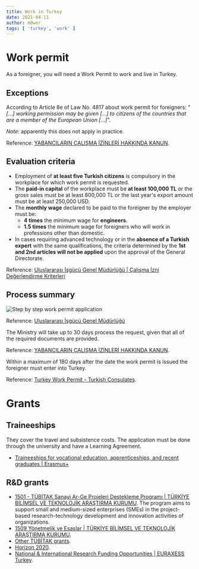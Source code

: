 ```yaml
---
title: Work in Turkey
date: 2021-04-11
author: m0wer
tags: [ 'turkey', 'work' ]
---
```


# Work permit

As a foreigner, you will need a Work Permit to work and live in
Turkey.

## Exceptions

According to Article 8e of Law No. 4817 about work permit for foreigners: "*[...] working permission may be given [...] to citizens of the countries that are a member of the European Union [...]*".

*Note*: apparently this does not apply in practice.

Reference: [YABANCILARIN ÇALIŞMA İZİNLERİ HAKKINDA KANUN](https://www.mevzuat.gov.tr/MevzuatMetin/1.5.4817.pdf).

## Evaluation criteria

* Employment of **at least five Turkish citizens** is compulsory in the workplace for which work permit is requested.
* The **paid-in capital** of the workplace must be **at least 100,000 TL** or the gross sales must be at least 800,000 TL or the last year's export amount must be at least 250,000 USD.
* The **monthly wage** declared to be paid to the foreigner by the employer must be:
    * **4 times** the minimum wage for **engineers**.
    * **1.5 times** the minimum wage for foreigners who will work in professions other than domestic.
* In cases requiring advanced technology or in the **absence of a Turkish expert** with the same qualifications, the criteria determined by the **1st and 2nd articles will not be applied** upon the approval of the General Directorate.

Reference: [Uluslararası İşgücü Genel Müdürlüğü | Çalışma İzni Değerlendirme Kriterleri](https://www.ailevecalisma.gov.tr/uigm/calisma-izni/calisma-izni-degerlendirme-kriterleri/)

## Process summary

![Step by step work permit application](https://www.ailevecalisma.gov.tr/media/15568/adim-adim-a4-ingilizce.jpg)

Reference: [Uluslararası İşgücü Genel Müdürlüğü](https://www.ailevecalisma.gov.tr/uigm)

The Ministry will take up to 30 days process the request, given that all of the required documents are provided.

Reference: [YABANCILARIN ÇALIŞMA İZİNLERİ HAKKINDA KANUN](https://www.mevzuat.gov.tr/MevzuatMetin/1.5.4817.pdf).

Within a maximum of 180 days after the date the work permit is issued the foreigner must enter into Turkey.

Reference: [Turkey Work Permit - Turkish Consulates](http://www.turkishconsulates.org/turkey-work-permit).

# Grants

## Traineeships

They cover the travel and subsistence costs. The application must be done through the university and have a Learning Agreement.

* [Traineeships for vocational education, apprenticeships, and recent graduates | Erasmus+](https://ec.europa.eu/programmes/erasmus-plus/opportunities/traineeships-vocational-education-apprenticeships-and-recent-graduates_en)

## R&D grants

* [1501 - TÜBİTAK Sanayi Ar-Ge Projeleri Destekleme Programı | TÜRKİYE BİLİMSEL VE TEKNOLOJİK ARAŞTIRMA KURUMU](https://www.tubitak.gov.tr/tr/destekler/sanayi/ulusal-destek-programlari/icerik-1501-tubitak-sanayi-ar-ge-projeleri-destekleme-programi).
    The program aims to support small and medium-sized enterprises (SMEs) in the project-based research-technology development and innovation activities of organizations.
* [1509 Yönetmelik ve Esaslar | TÜRKİYE BİLİMSEL VE TEKNOLOJİK ARAŞTIRMA KURUMU](https://tubitak.gov.tr/tr/destekler/sanayi/uluslararasi-ortakli-destek-programlari/1509/icerik-yonetmelik-ve-esaslar#x).
* [Other TÜBİTAK grants](https://eteydeb.tubitak.gov.tr/teydebmevzuat.htm).
* [Horizon 2020](https://ufuk2020.org.tr/en/bilateral-collaborations/es#open-calls).
* [National & International Research Funding Opportunities | EURAXESS Turkey](https://www.euraxess.org.tr/turkey/jobs-funding/national-international-research-funding-opportunities).
